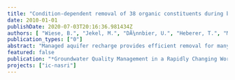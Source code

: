 ```yaml
---
title: "Condition-dependent removal of 38 organic constituents during bank filtration"
date: 2010-01-01
publishDate: 2020-07-03T20:16:36.981434Z
authors: [ "Wiese, B.", "Jekel, M.", "DÃ¼nnbier, U.", "Heberer, T.", "Massmann, G.", "Mechlinski, A.", "Orlikowski, D.", "HÃ¼lshoff, I.", "GrÃ¼tzmacher, G." ]
publication_types: ["0"]
abstract: "Managed aquifer recharge provides efficient removal for many organic water constituents but it is a difficult task to quantify removal under field conditions: Observed concentrations often scatter and may be biased by subsurface mixing of different waters. Removal efficiency is affected by different environmental parameters, such as redox potential, travel times, threshold values, and also field site specifics. In addition, it is crucial to know the corresponding surface water concentration for all samples. We developed a method, which overcomes these difficulties, quantifies the efficiency and removal kinetics and is applicable to extensive databases. It combines both, statistical and graphical evaluation which allows the determination of precise values and also interpretation based on expert knowledge. The database of this study was collected within the NASRI project between 2002 and 2005 at two bank filtration sites (Tegel BF, Wannsee BF) and one basin aquifer recharge site (Tegel AR) in Berlin. In total, 38 organic constituents were analysed (Table 1)."
featured: false
publication: "*Groundwater Quality Management in a Rapidly Changing World*"
projects: ["ic-nasri"]
---
```


